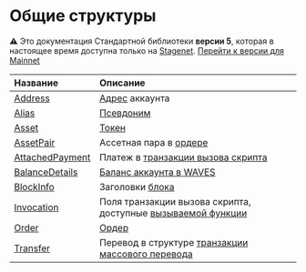 # Общие структуры

:warning: Это документация Стандартной библиотеки **версии 5**, которая в настоящее время доступна только на [Stagenet](/ru/blockchain/blockchain-network/). [Перейти к версии для Mainnet](/ru/ride/structures/common-structures/)

| Название | Описание |
| :--- | :--- |
| [Address](/ru/ride/v5/structures/common-structures/address) | [Адрес](/ru/blockchain/account/address) аккаунта |
| [Alias](/ru/ride/v5/structures/common-structures/alias) | [Псевдоним](/en/blockchain/account/alias) |
| [Asset](/ru/ride/v5/structures/common-structures/asset) | [Токен](/ru/blockchain/token/) |
| [AssetPair](/ru/ride/v5/structures/common-structures/asset-pair) | Ассетная пара в [ордере](/ru/blockchain/order) |
| [AttachedPayment](/ru/ride/v5/structures/common-structures/attached-payment) | Платеж в [транзакции вызова скрипта](/ru/blockchain/transaction-type/invoke-script-transaction) |
| [BalanceDetails](/ru/ride/v5/structures/common-structures/balance-details) | [Баланс аккаунта в WAVES](/ru/blockchain/account/account-balance) |
| [BlockInfo](/ru/ride/v5/structures/common-structures/block-info) | Заголовки [блока](/ru/blockchain/block/) |
| [Invocation](/ru/ride/v5/structures/common-structures/invocation) | Поля транзакции вызова скрипта, доступные [вызываемой функции](/ru/ride/v5/functions/callable-function) |
| [Order](/ru/ride/v5/structures/common-structures/order) | [Oрдер](/ru/blockchain/order) |
| [Transfer](/ru/ride/v5/structures/common-structures/transfer) | Перевод в структуре [транзакции массового перевода](/ru/ride/v5/structures/transaction-structures/mass-transfer-transaction) |

